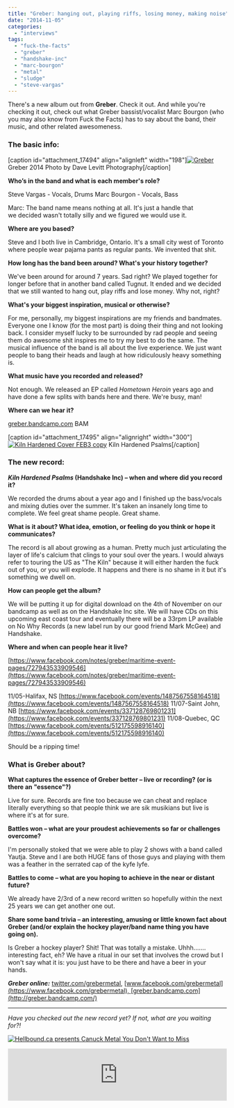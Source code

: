 ```yaml
---
title: "Greber: hanging out, playing riffs, losing money, making noise"
date: "2014-11-05"
categories: 
  - "interviews"
tags: 
  - "fuck-the-facts"
  - "greber"
  - "handshake-inc"
  - "marc-bourgon"
  - "metal"
  - "sludge"
  - "steve-vargas"
---
```


There's a new album out from **Greber**. Check it out. And while you're checking it out, check out what Greber bassist/vocalist Marc Bourgon (who you may also know from Fuck the Facts) has to say about the band, their music, and other related awesomeness.

### The basic info:

\[caption id="attachment\_17494" align="alignleft" width="198"\][![Greber](https://hellbound.ca/wp-content/uploads/2014/11/Greber-198x300.jpg)](https://hellbound.ca/wp-content/uploads/2014/11/Greber.jpg) Greber 2014 Photo by Dave Levitt Photography\[/caption\]

**Who’s in the band and what is each member's role?**

Steve Vargas - Vocals, Drums Marc Bourgon - Vocals, Bass

Marc: The band name means nothing at all. It's just a handle that we decided wasn't totally silly and we figured we would use it.

**Where are you based?**

Steve and I both live in Cambridge, Ontario. It's a small city west of Toronto where people wear pajama pants as regular pants. We invented that shit.

**How long has the band been around? What's your history together?**

We've been around for around 7 years. Sad right? We played together for longer before that in another band called Tugnut. It ended and we decided that we still wanted to hang out, play riffs and lose money. Why not, right?

**What's your biggest inspiration, musical or otherwise?**

For me, personally, my biggest inspirations are my friends and bandmates. Everyone one I know (for the most part) is doing their thing and not looking back. I consider myself lucky to be surrounded by rad people and seeing them do awesome shit inspires me to try my best to do the same. The musical influence of the band is all about the live experience. We just want people to bang their heads and laugh at how ridiculously heavy something is.

**What music have you recorded and released?**

Not enough. We released an EP called _Hometown Heroin_ years ago and have done a few splits with bands here and there. We're busy, man!

**Where can we hear it?**

[greber.bandcamp.com](https://greber.bandcamp.com/) BAM

\[caption id="attachment\_17495" align="alignright" width="300"\][![Kiln Hardened Cover FEB3 copy](https://hellbound.ca/wp-content/uploads/2014/11/Kiln-Hardened-Cover-FEB3-copy-300x288.jpg)](https://hellbound.ca/wp-content/uploads/2014/11/Kiln-Hardened-Cover-FEB3-copy.jpg) Kiln Hardened Psalms\[/caption\]

### The new record:

**_Kiln Hardened Psalms_ (Handshake Inc) – when and where did you record it?**

We recorded the drums about a year ago and I finished up the bass/vocals and mixing duties over the summer. It's taken an insanely long time to complete. We feel great shame people. Great shame.

**What is it about? What idea, emotion, or feeling do you think or hope it communicates?**

The record is all about growing as a human. Pretty much just articulating the layer of life's calcium that clings to your soul over the years. I would always refer to touring the US as "The Kiln" because it will either harden the fuck out of you, or you will explode. It happens and there is no shame in it but it's something we dwell on.

**How can people get the album?**

We will be putting it up for digital download on the 4th of November on our bandcamp as well as on the Handshake Inc site. We will have CDs on this upcoming east coast tour and eventually there will be a 33rpm LP available on No Why Records (a new label run by our good friend Mark McGee) and Handshake.

**Where and when can people hear it live?**

[https://www.facebook.com/notes/greber/maritime-event-pages/727943533909546](https://www.facebook.com/notes/greber/maritime-event-pages/727943533909546)

11/05-Halifax, NS [https://www.facebook.com/events/1487567558164518](https://www.facebook.com/events/1487567558164518) 11/07-Saint John, NB [https://www.facebook.com/events/337128769801231](https://www.facebook.com/events/337128769801231) 11/08-Quebec, QC [https://www.facebook.com/events/512175598916140](https://www.facebook.com/events/512175598916140)

Should be a ripping time!

### What is Greber about?

**What captures the essence of Greber better – live or recording? (or is there an "essence"?)**

Live for sure. Records are fine too because we can cheat and replace literally everything so that people think we are sik musikians but live is where it's at for sure.

**Battles won – what are your proudest achievements so far or challenges overcome?**

I'm personally stoked that we were able to play 2 shows with a band called Yautja. Steve and I are both HUGE fans of those guys and playing with them was a feather in the serrated cap of the kyfe lyfe.

**Battles to come – what are you hoping to achieve in the near or distant future?**

We already have 2/3rd of a new record written so hopefully within the next 25 years we can get another one out.

**Share some band trivia – an interesting, amusing or little known fact about Greber (and/or explain the hockey player/band name thing you have going on).**

Is Greber a hockey player? Shit! That was totally a mistake. Uhhh....... interesting fact, eh? We have a ritual in our set that involves the crowd but I won't say what it is: you just have to be there and have a beer in your hands.

_**Greber online:**_ [twitter.com/grebermetal](https://twitter.com/grebermetal), [www.facebook.com/grebermetal](https://www.facebook.com/grebermetal), [greber.bandcamp.com](http://greber.bandcamp.com/)

* * *

_Have you checked out the new record yet? If not, what are you waiting for?!_ 

[![Hellbound.ca presents Canuck Metal You Don't Want to Miss](https://hellbound.ca/wp-content/uploads/2014/02/canuck-metal.jpg)](https://hellbound.ca/wp-content/uploads/2014/02/canuck-metal.jpg)

<iframe style="border: 0; width: 100%; height: 120px;" src="http://bandcamp.com/EmbeddedPlayer/album=1481998408/size=large/bgcol=ffffff/linkcol=0687f5/tracklist=false/artwork=small/transparent=true/" width="300" height="150" seamless=""><a href="http://greber.bandcamp.com/album/kiln-hardened-psalms">Kiln Hardened Psalms by Greber</a></iframe>
